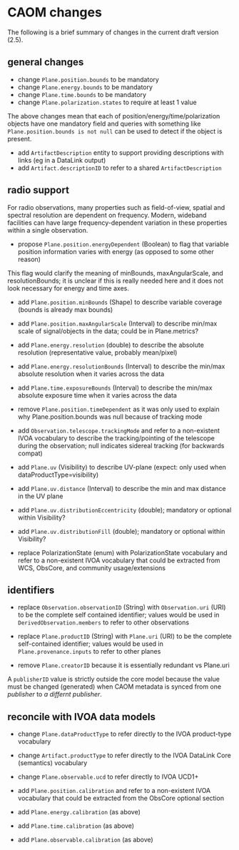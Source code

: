 # CAOM changes
The following is a brief summary of changes in the current draft version (2.5).

## general changes 
- change `Plane.position.bounds` to be mandatory
- change `Plane.energy.bounds` to be mandatory
- change `Plane.time.bounds` to be mandatory
- change `Plane.polarization.states` to require at least 1 value

The above changes mean that each of position/energy/time/polarization objects have one mandatory field and 
queries with something like `Plane.position.bounds is not null` can be used to detect if the object is present.

- add `ArtifactDescription` entity to support providing descriptions with links (eg in a DataLink output)
- add `Artifact.descriptionID` to refer to a shared `ArtifactDescription`

## radio support
For radio observations, many properties such as field-of-view, spatial and spectral resolution are dependent on frequency. Modern, wideband facilities can have large frequency-dependent variation in these properties within a single observation.

- propose `Plane.position.energyDependent` (Boolean) to flag that variable position information varies with energy (as opposed to some other reason)

This flag would clarify the meaning of minBounds, maxAngularScale, and resolutionBounds; it is unclear if this is really needed here and it does not look necessary for energy and time axes.

- add `Plane.position.minBounds` (Shape) to describe variable coverage (bounds is already max bounds)
- add `Plane.position.maxAngularScale` (Interval) to describe min/max scale of signal/objects in the data; could be in Plane.metrics?
- add `Plane.energy.resolution` (double) to describe the absolute resolution (representative value, probably mean/pixel)
- add `Plane.energy.resolutionBounds` (Interval) to describe the min/max absolute resolution when it varies across the data
- add `Plane.time.exposureBounds` (Interval) to describe the min/max absolute exposure time when it varies across the data
- remove `Plane.position.timeDependent` as it was only used to explain why Plane.position.bounds was null because of tracking mode

- add `Observation.telescope.trackingMode` and refer to a non-existent IVOA vocabulary to describe the 
  tracking/pointing of the telescope during the observation; null indicates sidereal tracking (for backwards compat)

- add `Plane.uv` (Visibility) to describe UV-plane (expect: only used when dataProductType=visibility)
- add `Plane.uv.distance` (Interval) to describe the min and max distance in the UV plane
- add `Plane.uv.distributionEccentricity` (double); mandatory or optional within Visibility?
- add `Plane.uv.distributionFill` (double); mandatory or optional within Visibility?

- replace PolarizationState (enum) with PolarizationState vocabulary and refer to a non-existent IVOA vocabulary that could be extracted from WCS, ObsCore, and community usage/extensions

## identifiers
- replace `Observation.observationID` (String) with `Observation.uri` (URI) to be the complete self contained identifier; values would be used in `DerivedObservation.members` to refer to other observations
  
- replace `Plane.productID` (String) with `Plane.uri` (URI) to be the complete self-contained identifier; values would be used in `Plane.provenance.inputs` to refer to other planes
- remove `Plane.creatorID` because it is essentially redundant vs Plane.uri

A `publisherID` value is strictly outside the core model because the value must be changed (generated) when CAOM metadata is synced from one _publisher_ to _a differnt publisher_. 

## reconcile with IVOA data models

- change `Plane.dataProductType` to refer directly to the IVOA product-type vocabulary
- change `Artifact.productType` to refer directly to the IVOA DataLink Core (semantics) vocabulary
- change `Plane.observable.ucd` to refer directly to IVOA UCD1+

- add `Plane.position.calibration` and refer to a non-existent IVOA vocabulary that could be extracted from the ObsCore optional section
- add `Plane.energy.calibration` (as above)
- add `Plane.time.calibration` (as above)
- add `Plane.observable.calibration` (as above)
